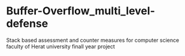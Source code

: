 # Buffer-Overflow_multi_level-defense
Stack based assessment and counter measures for computer science faculty of Herat university finall year project
